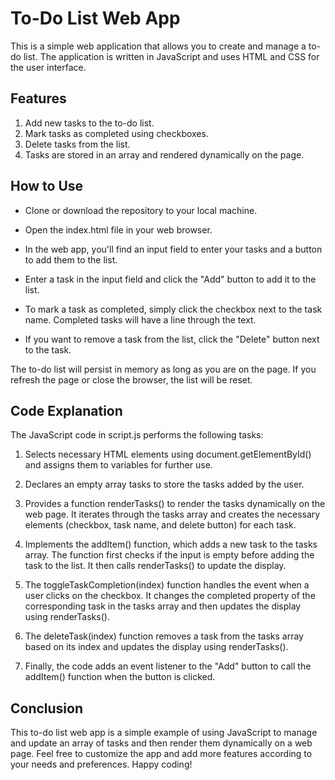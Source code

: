 # To-Do List Web App
This is a simple web application that allows you to create and manage a to-do list. The application is written in JavaScript and uses HTML and CSS for the user interface.

## Features
1. Add new tasks to the to-do list.
2. Mark tasks as completed using checkboxes.
3. Delete tasks from the list.
4. Tasks are stored in an array and rendered dynamically on the page.

## How to Use
- Clone or download the repository to your local machine.

- Open the index.html file in your web browser.

- In the web app, you'll find an input field to enter your tasks and a button to add them to the list.

- Enter a task in the input field and click the "Add" button to add it to the list.

- To mark a task as completed, simply click the checkbox next to the task name. Completed tasks will have a line through the text.

- If you want to remove a task from the list, click the "Delete" button next to the task.

The to-do list will persist in memory as long as you are on the page. If you refresh the page or close the browser, the list will be reset.

## Code Explanation
The JavaScript code in script.js performs the following tasks:

1. Selects necessary HTML elements using document.getElementById() and assigns them to variables for further use.

2. Declares an empty array tasks to store the tasks added by the user.

3. Provides a function renderTasks() to render the tasks dynamically on the web page. It iterates through the tasks array and creates the necessary elements (checkbox, task name, and delete button) for each task.

4. Implements the addItem() function, which adds a new task to the tasks array. The function first checks if the input is empty before adding the task to the list. It then calls renderTasks() to update the display.

5. The toggleTaskCompletion(index) function handles the event when a user clicks on the checkbox. It changes the completed property of the corresponding task in the tasks array and then updates the display using renderTasks().

6. The deleteTask(index) function removes a task from the tasks array based on its index and updates the display using renderTasks().

7. Finally, the code adds an event listener to the "Add" button to call the addItem() function when the button is clicked.

## Conclusion
This to-do list web app is a simple example of using JavaScript to manage and update an array of tasks and then render them dynamically on a web page. Feel free to customize the app and add more features according to your needs and preferences. Happy coding!